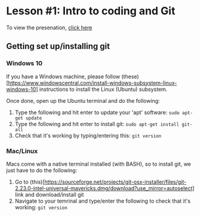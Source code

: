 # Lesson #1: Intro to coding and Git

To view the presenation, [click here](https://EisenRa.github.io/2022_Adelaide_Code_Club/Lessons/2022/2022_03_03_Intro_and_Git/)


## Getting set up/installing git

### Windows 10
If you have a Windows machine, please follow (these)[https://www.windowscentral.com/install-windows-subsystem-linux-windows-10] instructions to install the Linux (Ubuntu) subsystem. 

Once done, open up the Ubuntu terminal and do the following:
1) Type the following and hit enter to update your 'apt' software:
`sudo apt-get update`
2) Type the following and hit enter to install git:
`sudo apt-get install git-all`
3) Check that it's working by typing/entering this:
`git version`

### Mac/Linux
Macs come with a native terminal installed (with BASH), so to install git, we just have to do the following:
1) Go to (this)[https://sourceforge.net/projects/git-osx-installer/files/git-2.23.0-intel-universal-mavericks.dmg/download?use_mirror=autoselect] link and download/install git
2) Navigate to your temrinal and type/enter the following to check that it's working:
`git version`
